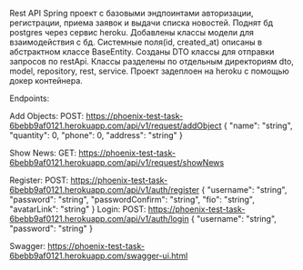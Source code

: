 Rest API Spring проект с базовыми эндпоинтами авторизации, регистрации, приема заявок и выдачи списка новостей. 
Поднят бд postgres через сервис heroku. 
Добавлены классы модели для взаимодействия с бд.
Системные поля(id, created_at) описаны в абстрактном классе BaseEntity.
Созданы DTO классы для отправки запросов по restApi.
Классы разделены по отдельным директориям dto, model, repository, rest, service.
Проект задеплоен на heroku с помощью докер контейнера.

Endpoints:

Add Objects:
POST: https://phoenix-test-task-6bebb9af0121.herokuapp.com/api/v1/request/addObject
{
  "name": "string",
  "quantity": 0,
  "phone": 0,
  "address": "string"
}

Show News: 
GET: https://phoenix-test-task-6bebb9af0121.herokuapp.com/api/v1/request/showNews

Register:
POST: https://phoenix-test-task-6bebb9af0121.herokuapp.com/api/v1/auth/register
{
  "username": "string",
  "password": "string",
  "passwordConfirm": "string",
  "fio": "string",
  "avatarLink": "string"
}
Login:
POST: https://phoenix-test-task-6bebb9af0121.herokuapp.com/api/v1/auth/login
{
  "username": "string",
  "password": "string"
}

Swagger: https://phoenix-test-task-6bebb9af0121.herokuapp.com/swagger-ui.html

